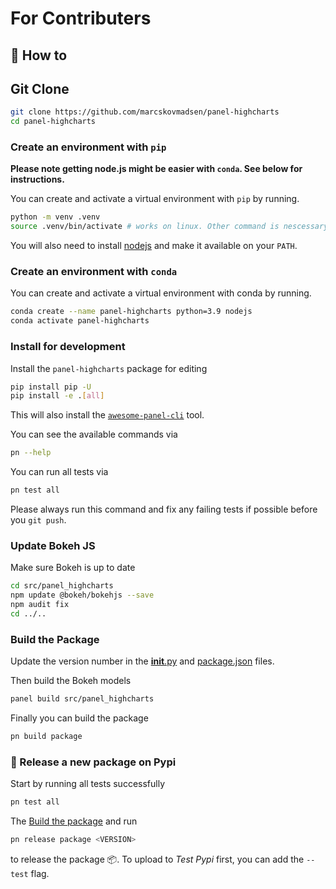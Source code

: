 # For Contributers

## 📙 How to

## Git Clone

```bash
git clone https://github.com/marcskovmadsen/panel-highcharts
cd panel-highcharts
```

### Create an environment with `pip`

**Please note getting node.js might be easier with `conda`. See below for instructions.**

You can create and activate a virtual environment with `pip` by running.

```bash
python -m venv .venv
source .venv/bin/activate # works on linux. Other command is nescessary for windows.
```

You will also need to install [nodejs](https://nodejs.org/en/) and make it available on your `PATH`.

### Create an environment with `conda`

You can create and activate a virtual environment with conda by running.

```bash
conda create --name panel-highcharts python=3.9 nodejs
conda activate panel-highcharts
```

### Install for development

Install the `panel-highcharts` package for editing

```bash
pip install pip -U
pip install -e .[all]
```

This will also install the [`awesome-panel-cli`](https://github.com/awesome-panel/awesome-panel-cli) tool.

You can see the available commands via

```bash
pn --help
```

You can run all tests via

```bash
pn test all
```

Please always run this command and fix any failing tests if possible before you `git push`.

### Update Bokeh JS

Make sure Bokeh is up to date

```bash
cd src/panel_highcharts
npm update @bokeh/bokehjs --save
npm audit fix
cd ../..
```

### Build the Package

Update the version number in the [__init__.py](src/panel_highcharts/__init__.py) and
[package.json](src/panel_highcharts/package.json) files.

Then build the Bokeh models

```bash
panel build src/panel_highcharts
```

Finally you can build the package

```bash
pn build package
```

### 🚢 Release a new package on Pypi

Start by running all tests successfully

```bash
pn test all
```

The [Build the package](#build-the-Package) and run

```bash
pn release package <VERSION>
```

to release the package 📦. To upload to *Test Pypi* first, you can add the `--test` flag.
